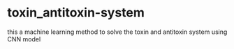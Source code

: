 # toxin_antitoxin-system
this a machine learning method to solve the toxin and antitoxin system using CNN model
